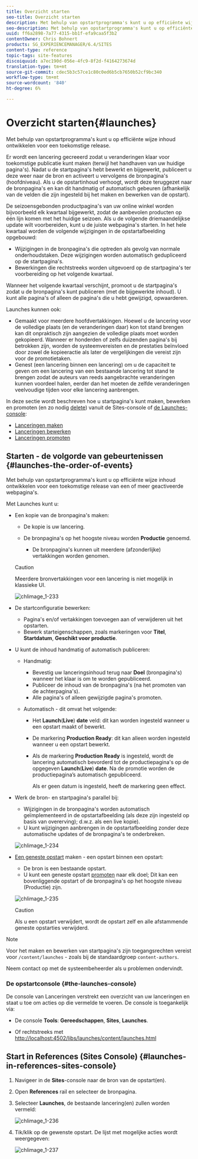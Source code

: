 ```yaml
---
title: Overzicht starten
seo-title: Overzicht starten
description: Met behulp van opstartprogramma's kunt u op efficiënte wijze inhoud ontwikkelen voor een toekomstige release. Met deze sjablonen kunt u wijzigingen klaar maken voor toekomstige publicatie, terwijl uw huidige pagina's behouden blijven
seo-description: Met behulp van opstartprogramma's kunt u op efficiënte wijze inhoud ontwikkelen voor een toekomstige release. Met deze sjablonen kunt u wijzigingen klaar maken voor toekomstige publicatie, terwijl uw huidige pagina's behouden blijven
uuid: ff6a2898-7a77-4315-bb1f-efa9caa5f3b2
contentOwner: Chris Bohnert
products: SG_EXPERIENCEMANAGER/6.4/SITES
content-type: reference
topic-tags: site-features
discoiquuid: a7ec190d-056e-4fc9-8f2d-f4164273674d
translation-type: tm+mt
source-git-commit: cdec5b3c57ce1c80c0ed6b5cb7650b52cf9bc340
workflow-type: tm+mt
source-wordcount: '840'
ht-degree: 6%

---
```



# Overzicht starten{#launches}

Met behulp van opstartprogramma&#39;s kunt u op efficiënte wijze inhoud ontwikkelen voor een toekomstige release.

Er wordt een lancering gecreeerd zodat u veranderingen klaar voor toekomstige publicatie kunt maken (terwijl het handhaven van uw huidige pagina&#39;s). Nadat u de startpagina&#39;s hebt bewerkt en bijgewerkt, publiceert u deze weer naar de bron en activeert u vervolgens de bronpagina&#39;s (hoofdniveau). Als u de opstartinhoud verhoogt, wordt deze teruggezet naar de bronpagina&#39;s en kan dit handmatig of automatisch gebeuren (afhankelijk van de velden die zijn ingesteld bij het maken en bewerken van de opstart).

De seizoensgebonden productpagina&#39;s van uw online winkel worden bijvoorbeeld elk kwartaal bijgewerkt, zodat de aanbevolen producten op één lijn komen met het huidige seizoen. Als u de volgende driemaandelijkse update wilt voorbereiden, kunt u de juiste webpagina&#39;s starten. In het hele kwartaal worden de volgende wijzigingen in de opstartafbeelding opgebouwd:

* Wijzigingen in de bronpagina&#39;s die optreden als gevolg van normale onderhoudstaken. Deze wijzigingen worden automatisch gedupliceerd op de startpagina&#39;s.
* Bewerkingen die rechtstreeks worden uitgevoerd op de startpagina&#39;s ter voorbereiding op het volgende kwartaal.

Wanneer het volgende kwartaal verschijnt, promoot u de startpagina&#39;s zodat u de bronpagina&#39;s kunt publiceren (met de bijgewerkte inhoud). U kunt alle pagina&#39;s of alleen de pagina&#39;s die u hebt gewijzigd, opwaarderen.

Launches kunnen ook:

* Gemaakt voor meerdere hoofdvertakkingen. Hoewel u de lancering voor de volledige plaats (en de veranderingen daar) kon tot stand brengen kan dit onpraktisch zijn aangezien de volledige plaats moet worden gekopieerd. Wanneer er honderden of zelfs duizenden pagina&#39;s bij betrokken zijn, worden de systeemvereisten en de prestaties beïnvloed door zowel de kopieeractie als later de vergelijkingen die vereist zijn voor de promotietaken.
* Genest (een lancering binnen een lancering) om u de capaciteit te geven om een lancering van een bestaande lancering tot stand te brengen zodat de auteurs van reeds aangebrachte veranderingen kunnen voordeel halen, eerder dan het moeten de zelfde veranderingen veelvoudige tijden voor elke lancering aanbrengen.

In deze sectie wordt beschreven hoe u startpagina&#39;s kunt maken, bewerken en promoten (en zo nodig [delete](/help/sites-authoring/launches-creating.md#deleting-a-launch)) vanuit de Sites-console of [de Launches-console](#the-launches-console):

* [Lanceringen maken](/help/sites-authoring/launches-creating.md)
* [Lanceringen bewerken](/help/sites-authoring/launches-editing.md)
* [Lanceringen promoten](/help/sites-authoring/launches-promoting.md)

## Starten - de volgorde van gebeurtenissen {#launches-the-order-of-events}

Met behulp van opstartprogramma&#39;s kunt u op efficiënte wijze inhoud ontwikkelen voor een toekomstige release van een of meer geactiveerde webpagina&#39;s.

Met Launches kunt u:

* Een kopie van de bronpagina&#39;s maken:

   * De kopie is uw lancering.
   * De bronpagina&#39;s op het hoogste niveau worden **Productie** genoemd.

      * De bronpagina&#39;s kunnen uit meerdere (afzonderlijke) vertakkingen worden genomen.
   >[!CAUTION]
   >
   >Meerdere bronvertakkingen voor een lancering is niet mogelijk in klassieke UI.

   ![chlimage_1-233](assets/chlimage_1-233.png)

* De startconfiguratie bewerken:

   * Pagina&#39;s en/of vertakkingen toevoegen aan of verwijderen uit het opstarten.
   * Bewerk starteigenschappen, zoals markeringen voor **Titel**, **Startdatum**, **Geschikt voor productie**.

* U kunt de inhoud handmatig of automatisch publiceren:

   * Handmatig:

      * Bevestig uw lanceringsinhoud terug naar **Doel** (bronpagina&#39;s) wanneer het klaar is om te worden gepubliceerd.
      * Publiceer de inhoud van de bronpagina&#39;s (na het promoten van de achterpagina&#39;s).
      * Alle pagina&#39;s of alleen gewijzigde pagina&#39;s promoten.
   * Automatisch - dit omvat het volgende:

      * Het **Launch**(**Live**) **date** veld: dit kan worden ingesteld wanneer u een opstart maakt of bewerkt.
      * De markering **Production Ready**: dit kan alleen worden ingesteld wanneer u een opstart bewerkt.
      * Als de markering **Production Ready** is ingesteld, wordt de lancering automatisch bevorderd tot de productiepagina&#39;s op de opgegeven **Launch**(**Live**) **date**. Na de promotie worden de productiepagina’s automatisch gepubliceerd.

         Als er geen datum is ingesteld, heeft de markering geen effect.


* Werk de bron- en startpagina&#39;s parallel bij:

   * Wijzigingen in de bronpagina&#39;s worden automatisch geïmplementeerd in de opstartafbeelding (als deze zijn ingesteld op basis van overerving); d.w.z. als een live kopie).
   * U kunt wijzigingen aanbrengen in de opstartafbeelding zonder deze automatische updates of de bronpagina&#39;s te onderbreken.

   ![chlimage_1-234](assets/chlimage_1-234.png)

* [Een geneste opstart](/help/sites-authoring/launches-creating.md#creating-a-nested-launch)  maken - een opstart binnen een opstart:

   * De bron is een bestaande opstart.
   * U kunt een geneste opstart [promoten](/help/sites-authoring/launches-promoting.md#promoting-a-nested-launch) naar elk doel; Dit kan een bovenliggende opstart of de bronpagina&#39;s op het hoogste niveau (Productie) zijn.

   ![chlimage_1-235](assets/chlimage_1-235.png)

   >[!CAUTION]
   >
   >Als u een opstart verwijdert, wordt de opstart zelf en alle afstammende geneste opstarties verwijderd.

>[!NOTE]
>
>Voor het maken en bewerken van startpagina&#39;s zijn toegangsrechten vereist voor `/content/launches` - zoals bij de standaardgroep `content-authors`.
>
>Neem contact op met de systeembeheerder als u problemen ondervindt.

### De opstartconsole {#the-launches-console}

De console van Lanceringen verstrekt een overzicht van uw lanceringen en staat u toe om acties op die vermelde te voeren. De console is toegankelijk via:

* De console **Tools**: **Gereedschappen**, **Sites**, **Launches**.

* Of rechtstreeks met [http://localhost:4502/libs/launches/content/launches.html](http://localhost:4502/libs/launches/content/launches.html)

## Start in References (Sites Console) {#launches-in-references-sites-console}

1. Navigeer in de **Sites**-console naar de bron van de opstart(en).
1. Open **References** rail en selecteer de bronpagina.
1. Selecteer **Launches**, de bestaande lancering(en) zullen worden vermeld:

   ![chlimage_1-236](assets/chlimage_1-236.png)

1. Tik/klik op de gewenste opstart. De lijst met mogelijke acties wordt weergegeven:

   ![chlimage_1-237](assets/chlimage_1-237.png)

